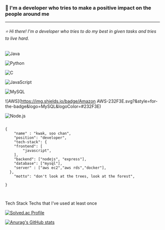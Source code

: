 
### :raised_hands: I'm a developer who tries to make a positive impact on the people around me 
----

###### :star: Hi there! I'm a developer who tries to do my best in given tasks and tries to live hard.

![Java](https://img.shields.io/badge/Java-007396.svg?&style=for-the-badge&logo=Java&logoColor=white)

![Python](https://img.shields.io/badge/Python-3776AB.svg?&style=for-the-badge&logo=Python&logoColor=#3776AB)

![C](https://img.shields.io/badge/C-A8B9CC.svg?&style=for-the-badge&logo=C&logoColor=#A8B9CC)

![JavaScript](https://img.shields.io/badge/JavaScript-F7DF1E.svg?&style=for-the-badge&logo=JavaScript&logoColor=#F7DF1E) 

![MySQL](https://img.shields.io/badge/MySQL-4479A1.svg?&style=for-the-badge&logo=MySQL&logoColor=#4479A1)

![AWS](https://img.shields.io/badge/Amazon AWS-232F3E.svg?&style=for-the-badge&logo=MySQL&logoColor=#232F3E)

![Node.js](https://img.shields.io/badge/Node.js-339933.svg?&style=for-the-badge&logo=Node.js&logoColor=#339933)



<pre>
<code>
{ 
    "name" : "kwak, soo chan",
    "position": "developer",
    "tech-stack": {
    "frontend": [
        "javascript",
    ],
    "backend": ["nodejs", "express"],
    "database": ["mysql"],
    "server" : ["aws ec2","aws rds","docker"],
  },
    "motto": "don't look at the trees, look at the forest",

}

</code>
</pre>


Tech Stack 
Techs that I've used at least once 






[![Solved.ac Profile](http://mazassumnida.wtf/api/generate_badge?boj=soochan010)](https://solved.ac/soochan010)

[![Anurag's GitHub stats](https://github-readme-stats.vercel.app/api?username=sooochan&hide=contribs,stars)](https://github.com/anuraghazra/github-readme-stats)